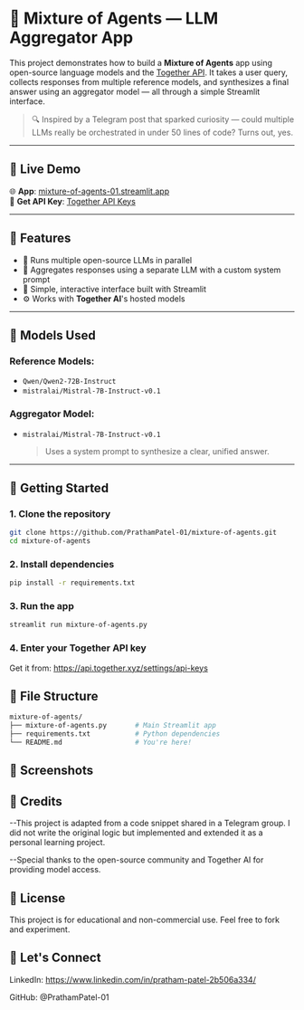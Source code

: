 # 🧠 Mixture of Agents — LLM Aggregator App

This project demonstrates how to build a **Mixture of Agents** app using open-source language models and the [Together API](https://api.together.xyz). It takes a user query, collects responses from multiple reference models, and synthesizes a final answer using an aggregator model — all through a simple Streamlit interface.

> 🔍 Inspired by a Telegram post that sparked curiosity — could multiple LLMs really be orchestrated in under 50 lines of code? Turns out, yes.

---

## 🚀 Live Demo

🌐 **App**: [mixture-of-agents-01.streamlit.app](https://mixture-of-agents-01.streamlit.app/)  
🔑 **Get API Key**: [Together API Keys](https://api.together.xyz/settings/api-keys)

---

## 🧰 Features

- 🔄 Runs multiple open-source LLMs in parallel
- 🧠 Aggregates responses using a separate LLM with a custom system prompt
- 💬 Simple, interactive interface built with Streamlit
- ⚙️ Works with **Together AI**'s hosted models

---

## 🧪 Models Used

### Reference Models:
- `Qwen/Qwen2-72B-Instruct`
- `mistralai/Mistral-7B-Instruct-v0.1`

### Aggregator Model:
- `mistralai/Mistral-7B-Instruct-v0.1`  
  > Uses a system prompt to synthesize a clear, unified answer.

---

## 🔧 Getting Started

### 1. Clone the repository

```bash
git clone https://github.com/PrathamPatel-01/mixture-of-agents.git
cd mixture-of-agents
```

### 2. Install dependencies

```bash
pip install -r requirements.txt
```

### 3. Run the app

```bash
streamlit run mixture-of-agents.py
```

### 4. Enter your Together API key

Get it from: https://api.together.xyz/settings/api-keys

## 📁 File Structure

```bash
mixture-of-agents/
├── mixture-of-agents.py       # Main Streamlit app
├── requirements.txt           # Python dependencies
└── README.md                  # You're here!
```

## 📸 Screenshots

## 🤝 Credits

--This project is adapted from a code snippet shared in a Telegram group. I did not write the original logic but implemented and extended it as a personal learning project.

--Special thanks to the open-source community and Together AI for providing model access.

## 📌 License

This project is for educational and non-commercial use.
Feel free to fork and experiment.

## 💬 Let's Connect

LinkedIn: https://www.linkedin.com/in/pratham-patel-2b506a334/

GitHub: @PrathamPatel-01






